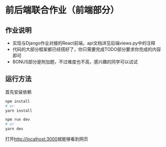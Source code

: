 # 前后端联合作业（前端部分）

## 作业说明

- 实现与Django作业对接的React前端，api文档详见后端views.py中的注释
- 代码的大部分框架都已经搭好了，你只需要完成TODO部分要求你完成的内容即可
- BONUS部分是附加题，不过难度也不高，感兴趣的同学可以试试

## 运行方法

首先安装依赖

```bash
npm install
# or
yarn install
```

```bash
npm run dev
# or
yarn dev
```

打开[http://localhost:3000](http://localhost:3000)就能够看到网页

